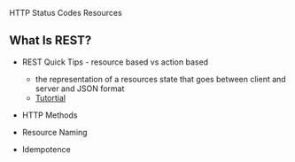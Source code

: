 
  
HTTP Status Codes
Resources

## What Is REST?

* REST Quick Tips - resource based vs action based
  * the representation of a resources state that goes between client and server and JSON format
  * [Tutortial](https://www.restapitutorial.com/lessons/whatisrest.html) 

* HTTP Methods
* Resource Naming
* Idempotence



###
